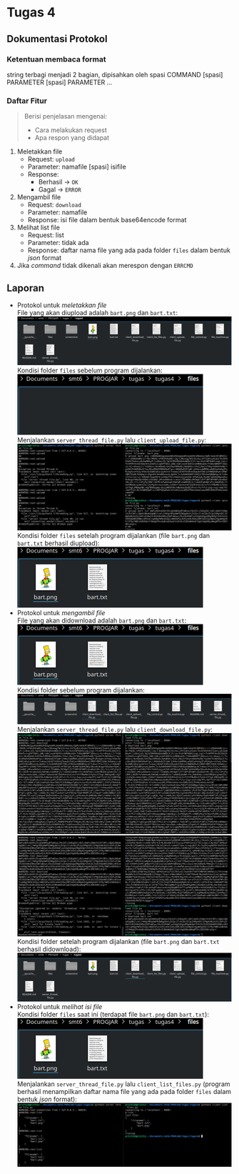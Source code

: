 # Tugas 4

## Dokumentasi Protokol

### Ketentuan membaca format

string terbagi menjadi 2 bagian, dipisahkan oleh spasi
COMMAND [spasi] PARAMETER [spasi] PARAMETER ...

### Daftar Fitur

> Berisi penjelasan mengenai:
> - Cara melakukan request
> - Apa respon yang didapat

1. Meletakkan file
    * Request: `upload`
    * Parameter: namafile [spasi] isifile
    * Response:
        * Berhasil -> `OK`
        * Gagal -> `ERROR`
1. Mengambil file
    * Request: `download`
    * Parameter: namafile
    * Response: isi file dalam bentuk base64encode format
1. Melihat list file
    * Request: list
    * Parameter: tidak ada
    * Response: daftar nama file yang ada pada folder `files` dalam bentuk *json* format
1. Jika _command_ tidak dikenali akan merespon dengan `ERRCMD`

## Laporan

- Protokol untuk *meletakkan file*  
File yang akan diupload adalah `bart.png` dan `bart.txt`:  
![1a_1](screenshot/1a_1.png)  
Kondisi folder `files` sebelum program dijalankan:  
![1a_2](screenshot/1a_2.png)  
Menjalankan `server_thread_file.py` lalu `client_upload_file.py`:  
![1a_3](screenshot/1a_3.png)  
Kondisi folder `files` setelah program dijalankan (file `bart.png` dan `bart.txt` berhasil diupload):  
![1a_4](screenshot/1a_4.png)  
- Protokol untuk *mengambil file*  
File yang akan didownload adalah `bart.png` dan `bart.txt`:  
![1b_1](screenshot/1b_1.png)  
Kondisi folder sebelum program dijalankan:  
![1b_2](screenshot/1b_2.png)  
Menjalankan `server_thread_file.py` lalu `client_download_file.py`:  
![1b_3](screenshot/1b_3.png)  
![1b_4](screenshot/1b_4.png)  
Kondisi folder setelah program dijalankan (file `bart.png` dan `bart.txt` berhasil didownload):  
![1b_5](screenshot/1b_5.png)  
- Protokol untuk *melihat isi file*  
Kondisi folder `files` saat ini (terdapat file `bart.png` dan `bart.txt`):  
![1c_1](screenshot/1c_1.png)  
Menjalankan `server_thread_file.py` lalu `client_list_files.py` (program berhasil menampilkan daftar nama file yang ada pada folder `files` dalam bentuk *json* format):  
![1c_2](screenshot/1c_2.png)  
